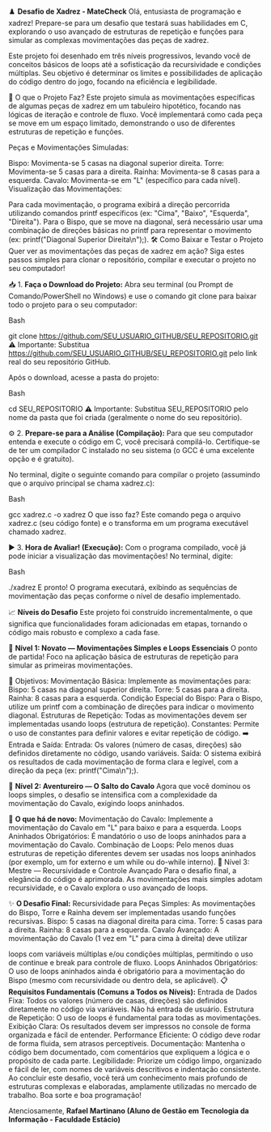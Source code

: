 ♟️ **Desafio de Xadrez - MateCheck**
Olá, entusiasta de programação e xadrez! Prepare-se para um desafio que testará suas habilidades em C, explorando o uso avançado de estruturas de repetição e funções para simular as complexas movimentações das peças de xadrez.

Este projeto foi desenhado em três níveis progressivos, levando você de conceitos básicos de loops até a sofisticação da recursividade e condições múltiplas. Seu objetivo é determinar os limites e possibilidades de aplicação do código dentro do jogo, focando na eficiência e legibilidade.

🎯 O que o Projeto Faz?
Este projeto simula as movimentações específicas de algumas peças de xadrez em um tabuleiro hipotético, focando nas lógicas de iteração e controle de fluxo. Você implementará como cada peça se move em um espaço limitado, demonstrando o uso de diferentes estruturas de repetição e funções.

Peças e Movimentações Simuladas:

Bispo: Movimenta-se 5 casas na diagonal superior direita.
Torre: Movimenta-se 5 casas para a direita.
Rainha: Movimenta-se 8 casas para a esquerda.
Cavalo: Movimenta-se em "L" (específico para cada nível).
Visualização das Movimentações:

Para cada movimentação, o programa exibirá a direção percorrida utilizando comandos printf específicos (ex: "Cima", "Baixo", "Esquerda", "Direita").
Para o Bispo, que se move na diagonal, será necessário usar uma combinação de direções básicas no printf para representar o movimento (ex: printf("Diagonal Superior Direita\n");).
🛠️ Como Baixar e Testar o Projeto
Quer ver as movimentações das peças de xadrez em ação? Siga estes passos simples para clonar o repositório, compilar e executar o projeto no seu computador!

📥 1. **Faça o Download do Projeto:**
Abra seu terminal (ou Prompt de Comando/PowerShell no Windows) e use o comando git clone para baixar todo o projeto para o seu computador:

Bash

git clone https://github.com/SEU_USUARIO_GITHUB/SEU_REPOSITORIO.git
⚠️ Importante: Substitua https://github.com/SEU_USUARIO_GITHUB/SEU_REPOSITORIO.git pelo link real do seu repositório GitHub.

Após o download, acesse a pasta do projeto:

Bash

cd SEU_REPOSITORIO
⚠️ Importante: Substitua SEU_REPOSITORIO pelo nome da pasta que foi criada (geralmente o nome do seu repositório).

⚙️ 2. **Prepare-se para a Análise (Compilação):**
Para que seu computador entenda e execute o código em C, você precisará compilá-lo. Certifique-se de ter um compilador C instalado no seu sistema (o GCC é uma excelente opção e é gratuito).

No terminal, digite o seguinte comando para compilar o projeto (assumindo que o arquivo principal se chama xadrez.c):

Bash

gcc xadrez.c -o xadrez
O que isso faz? Este comando pega o arquivo xadrez.c (seu código fonte) e o transforma em um programa executável chamado xadrez.

▶️ 3. **Hora de Avaliar! (Execução):**
Com o programa compilado, você já pode iniciar a visualização das movimentações! No terminal, digite:

Bash

./xadrez
E pronto! O programa executará, exibindo as sequências de movimentação das peças conforme o nível de desafio implementado.

📈 **Níveis do Desafio**
Este projeto foi construído incrementalmente, o que significa que funcionalidades foram adicionadas em etapas, tornando o código mais robusto e complexo a cada fase.

🏅 **Nível 1: Novato — Movimentações Simples e Loops Essenciais**
O ponto de partida! Foco na aplicação básica de estruturas de repetição para simular as primeiras movimentações.

🚩 Objetivos:
Movimentação Básica: Implemente as movimentações para:
Bispo: 5 casas na diagonal superior direita.
Torre: 5 casas para a direita.
Rainha: 8 casas para a esquerda.
Condição Especial do Bispo: Para o Bispo, utilize um printf com a combinação de direções para indicar o movimento diagonal.
Estruturas de Repetição: Todas as movimentações devem ser implementadas usando loops (estrutura de repetição).
Constantes: Permite o uso de constantes para definir valores e evitar repetição de código.
➡️ Entrada e Saída:
Entrada: Os valores (número de casas, direções) são definidos diretamente no código, usando variáveis.
Saída: O sistema exibirá os resultados de cada movimentação de forma clara e legível, com a direção da peça (ex: printf("Cima\n");).

🏅 **Nível 2: Aventureiro — O Salto do Cavalo**
Agora que você dominou os loops simples, o desafio se intensifica com a complexidade da movimentação do Cavalo, exigindo loops aninhados.

🚀 **O que há de novo:**
Movimentação do Cavalo: Implemente a movimentação do Cavalo em "L" para baixo e para a esquerda.
Loops Aninhados Obrigatórios: É mandatório o uso de loops aninhados para a movimentação do Cavalo.
Combinação de Loops: Pelo menos duas estruturas de repetição diferentes devem ser usadas nos loops aninhados (por exemplo, um for externo e um while ou do-while interno).
🥇 Nível 3: Mestre — Recursividade e Controle Avançado
Para o desafio final, a elegância do código é aprimorada. As movimentações mais simples adotam recursividade, e o Cavalo explora o uso avançado de loops.

✨ **O Desafio Final:**
Recursividade para Peças Simples: As movimentações do Bispo, Torre e Rainha devem ser implementadas usando funções recursivas.
Bispo: 5 casas na diagonal direita para cima.
Torre: 5 casas para a direita.
Rainha: 8 casas para a esquerda.
Cavalo Avançado: A movimentação do Cavalo (1 vez em "L" para cima à direita) deve utilizar 

loops com variáveis múltiplas e/ou condições múltiplas, permitindo o uso de continue e break para controle de fluxo.
Loops Aninhados Obrigatórios: O uso de loops aninhados ainda é obrigatório para a movimentação do Bispo (mesmo com recursividade ou dentro dela, se aplicável).
📋 **Requisitos Fundamentais (Comuns a Todos os Níveis):**
Entrada de Dados Fixa: Todos os valores (número de casas, direções) são definidos diretamente no código via variáveis. Não há entrada de usuário.
Estrutura de Repetição: O uso de loops é fundamental para todas as movimentações.
Exibição Clara: Os resultados devem ser impressos no console de forma organizada e fácil de entender.
Performance Eficiente: O código deve rodar de forma fluida, sem atrasos perceptíveis.
Documentação: Mantenha o código bem documentado, com comentários que expliquem a lógica e o propósito de cada parte.
Legibilidade: Priorize um código limpo, organizado e fácil de ler, com nomes de variáveis descritivos e indentação consistente.
Ao concluir este desafio, você terá um conhecimento mais profundo de estruturas complexas e elaboradas, amplamente utilizadas no mercado de trabalho. Boa sorte e boa programação!

Atenciosamente, 
**Rafael Martinano (Aluno de Gestão em Tecnologia da Informação - Faculdade Estácio)**
